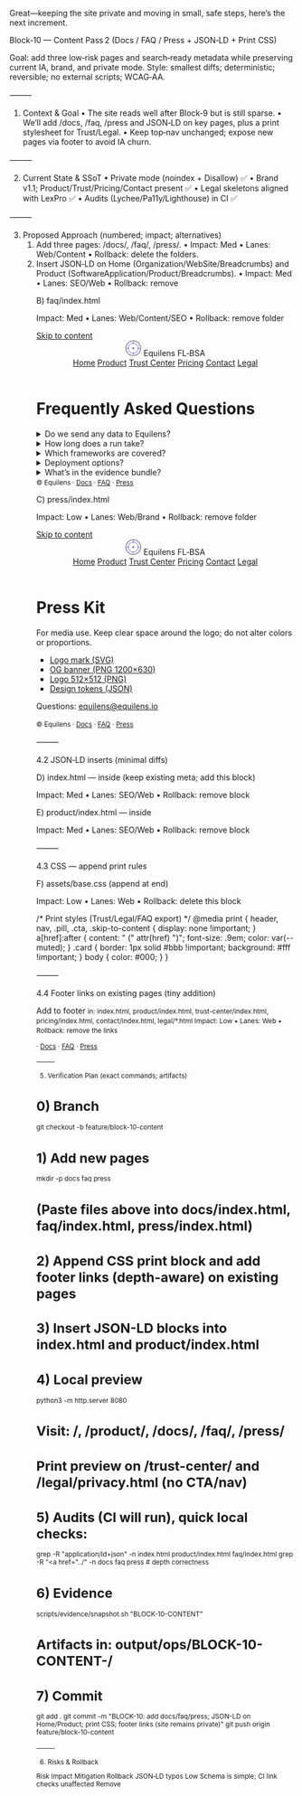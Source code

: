 Great—keeping the site private and moving in small, safe steps, here’s the next increment.

Block‑10 — Content Pass 2 (Docs / FAQ / Press + JSON‑LD + Print CSS)

Goal: add three low‑risk pages and search‑ready metadata while preserving current IA, brand, and private mode.
Style: smallest diffs; deterministic; reversible; no external scripts; WCAG‑AA.

⸻

1) Context & Goal
	•	The site reads well after Block‑9 but is still sparse.
	•	We’ll add /docs, /faq, /press and JSON‑LD on key pages, plus a print stylesheet for Trust/Legal.
	•	Keep top‑nav unchanged; expose new pages via footer to avoid IA churn.

⸻

2) Current State & SSoT
	•	Private mode (noindex + Disallow) ✅
	•	Brand v1.1; Product/Trust/Pricing/Contact present ✅
	•	Legal skeletons aligned with LexPro ✅
	•	Audits (Lychee/Pa11y/Lighthouse) in CI ✅

⸻

3) Proposed Approach (numbered; impact; alternatives)
	1.	Add three pages: /docs/, /faq/, /press/.
	•	Impact: Med • Lanes: Web/Content • Rollback: delete the folders.
	2.	Insert JSON‑LD on Home (Organization/WebSite/Breadcrumbs) and Product (SoftwareApplication/Product/Breadcrumbs).
	•	Impact: Med • Lanes: SEO/Web • Rollback: remove <script type="application/ld+json"> blocks.
	•	Alt: delay JSON‑LD until public; not chosen (safe under current CSP).
	3.	Print CSS for Trust/Legal/FAQ (clean PDFs for counsel/regulator sharing).
	•	Impact: Low • Lanes: Web • Rollback: delete the appended CSS block.
	4.	Footer links to the new pages (keep header nav stable).
	•	Impact: Low • Lanes: Web/Content • Rollback: remove footer lines.

⸻

4) Change‑Set Preview (file‑scoped diffs/snippets)

Branch: feature/block-10-content
Note: Paths are relative to repo root. Depth‑aware links preserved.

4.1 New pages (drop‑in)

A) docs/index.html

Impact: Low • Lanes: Web/Content • Rollback: remove folder

<!doctype html><html lang="en"><head>
<meta charset="utf-8"><meta name="viewport" content="width=device-width,initial-scale=1">
<title>Documentation — Equilens</title>
<meta name="description" content="Entry point to product documentation and technical resources.">
<link rel="icon" href="../favicon.svg" type="image/svg+xml">
<link rel="alternate icon" href="../favicon.ico" sizes="any">
<link rel="canonical" href="https://equilens.io/docs/">
<meta name="theme-color" content="#1E293B">
<link rel="stylesheet" href="../assets/base.css">
</head><body>
<a class="skip-to-content" href="#main">Skip to content</a>
<header class="wrap">
  <div class="brand">
    <img class="brand-logo" src="../assets/brand/logo-mark.svg" width="28" height="28" alt="Equilens">
    <span class="brand-name">Equilens</span> <span class="pill">FL‑BSA</span>
  </div>
  <nav>
    <a href="../">Home</a>
    <a href="../product/">Product</a>
    <a href="../trust-center/">Trust Center</a>
    <a href="../pricing/">Pricing</a>
    <a href="../contact/">Contact</a>
    <a href="../legal/">Legal</a>
  </nav>
</header>

<main id="main" class="wrap section">
  <h1>Documentation</h1>
  <div class="card">
    <p>FL‑BSA documentation lives in the product repository.</p>
    <ul class="asset-list">
      <li><a href="https://github.com/equilens-labs/fl-bsa/blob/main/docs/_INDEX.md">Docs index (GitHub)</a></li>
      <li><a href="https://github.com/equilens-labs/fl-bsa/tree/main/docs/gold">Production‑ready components</a></li>
    </ul>
    <p class="note">External links open GitHub; no analytics on this site.</p>
  </div>
</main>

<footer class="wrap">
  <small>© <span id="yr"></span> Equilens · <a href="../docs/">Docs</a> · <a href="../faq/">FAQ</a> · <a href="../press/">Press</a></small>
</footer>
<script>document.getElementById('yr').textContent=new Date().getFullYear()</script>
</body></html>

B) faq/index.html

Impact: Med • Lanes: Web/Content/SEO • Rollback: remove folder

<!doctype html><html lang="en"><head>
<meta charset="utf-8"><meta name="viewport" content="width=device-width,initial-scale=1">
<title>FAQ — Equilens FL‑BSA</title>
<meta name="description" content="Common questions about FL‑BSA deployment, data handling, evidence, and compliance.">
<link rel="icon" href="../favicon.svg" type="image/svg+xml">
<link rel="alternate icon" href="../favicon.ico" sizes="any">
<link rel="canonical" href="https://equilens.io/faq/">
<meta name="theme-color" content="#1E293B">
<link rel="stylesheet" href="../assets/base.css">
<script type="application/ld+json">
{
  "@context":"https://schema.org",
  "@type":"FAQPage",
  "mainEntity":[
    {"@type":"Question","name":"Do we send any data to Equilens?",
     "acceptedAnswer":{"@type":"Answer","text":"No. FL‑BSA is self‑hosted; all compute happens in your VPC/VM. Zero outbound calls by default."}},
    {"@type":"Question","name":"How long does a run take?",
     "acceptedAnswer":{"@type":"Answer","text":"Minutes for 10k rows; ~12 minutes for ~1M rows on validated profiles. Daily monitoring reuses the generator and completes in ≤5 minutes."}},
    {"@type":"Question","name":"Which frameworks are covered?",
     "acceptedAnswer":{"@type":"Answer","text":"ECOA/Reg B (US), EU AI Act, FCA Consumer Duty. Certificates: Data Quality, Model Fidelity, Training Convergence, Synthetic Quality, Regulatory Alignment."}},
    {"@type":"Question","name":"Deployment options?",
     "acceptedAnswer":{"@type":"Answer","text":"AWS Marketplace AMI or docker‑compose; CPU‑only and GPU‑preferred profiles supported."}},
    {"@type":"Question","name":"What’s in the evidence bundle?",
     "acceptedAnswer":{"@type":"Answer","text":"30‑page PDF report, signed manifest (dataset hash, RNG seed, software version), certificates. Artifacts are chained and retrievable by Task ID."}}
  ]
}
</script>
</head><body>
<a class="skip-to-content" href="#main">Skip to content</a>
<header class="wrap">
  <div class="brand">
    <img class="brand-logo" src="../assets/brand/logo-mark.svg" width="28" height="28" alt="Equilens">
    <span class="brand-name">Equilens</span> <span class="pill">FL‑BSA</span>
  </div>
  <nav>
    <a href="../">Home</a>
    <a href="../product/">Product</a>
    <a href="../trust-center/">Trust Center</a>
    <a href="../pricing/">Pricing</a>
    <a href="../contact/">Contact</a>
    <a href="../legal/">Legal</a>
  </nav>
</header>

<main id="main" class="wrap section">
  <h1>Frequently Asked Questions</h1>
  <details class="faq-item"><summary>Do we send any data to Equilens?</summary><p>No. FL‑BSA is self‑hosted; all compute happens in your boundary. Zero outbound calls by default.</p></details>
  <details class="faq-item"><summary>How long does a run take?</summary><p>Minutes for 10k rows; ~12 minutes for ~1M rows on validated profiles. Monitoring runs finish in ≤5 minutes.</p></details>
  <details class="faq-item"><summary>Which frameworks are covered?</summary><p>ECOA/Reg B (US), EU AI Act, FCA Consumer Duty—with evidence mapping.</p></details>
  <details class="faq-item"><summary>Deployment options?</summary><p>AWS Marketplace AMI or docker‑compose. CPU‑only and GPU‑preferred profiles supported.</p></details>
  <details class="faq-item"><summary>What’s in the evidence bundle?</summary><p>PDF report, signed manifest, and certificates; artifacts chained and retrievable by Task ID.</p></details>
</main>

<footer class="wrap">
  <small>© <span id="yr"></span> Equilens · <a href="../docs/">Docs</a> · <a href="../faq/">FAQ</a> · <a href="../press/">Press</a></small>
</footer>
<script>document.getElementById('yr').textContent=new Date().getFullYear()</script>
</body></html>

C) press/index.html

Impact: Low • Lanes: Web/Brand • Rollback: remove folder

<!doctype html><html lang="en"><head>
<meta charset="utf-8"><meta name="viewport" content="width=device-width,initial-scale=1">
<title>Press Kit — Equilens</title>
<meta name="description" content="Logos, colors, and usage notes for Equilens.">
<link rel="icon" href="../favicon.svg" type="image/svg+xml">
<link rel="alternate icon" href="../favicon.ico" sizes="any">
<link rel="canonical" href="https://equilens.io/press/">
<meta name="theme-color" content="#1E293B">
<link rel="stylesheet" href="../assets/base.css">
</head><body>
<a class="skip-to-content" href="#main">Skip to content</a>
<header class="wrap">
  <div class="brand">
    <img class="brand-logo" src="../assets/brand/logo-mark.svg" width="28" height="28" alt="Equilens">
    <span class="brand-name">Equilens</span> <span class="pill">FL‑BSA</span>
  </div>
  <nav>
    <a href="../">Home</a>
    <a href="../product/">Product</a>
    <a href="../trust-center/">Trust Center</a>
    <a href="../pricing/">Pricing</a>
    <a href="../contact/">Contact</a>
    <a href="../legal/">Legal</a>
  </nav>
</header>

<main id="main" class="wrap section">
  <h1>Press Kit</h1>
  <div class="card">
    <p>For media use. Keep clear space around the logo; do not alter colors or proportions.</p>
    <ul class="asset-list">
      <li><a href="../assets/brand/logo-mark.svg" download>Logo mark (SVG)</a></li>
      <li><a href="../assets/brand/og-default.png" download>OG banner (PNG 1200×630)</a></li>
      <li><a href="../docs/brand/equilens_logo_mark_pack_v1_1/equilens_logo_mark_v1_1_white_512.png" download>Logo 512×512 (PNG)</a></li>
      <li><a href="../docs/brand/tokens.json">Design tokens (JSON)</a></li>
    </ul>
    <p class="note">Questions: <a href="mailto:equilens@equilens.io">equilens@equilens.io</a></p>
  </div>
</main>

<footer class="wrap">
  <small>© <span id="yr"></span> Equilens · <a href="../docs/">Docs</a> · <a href="../faq/">FAQ</a> · <a href="../press/">Press</a></small>
</footer>
<script>document.getElementById('yr').textContent=new Date().getFullYear()</script>
</body></html>


⸻

4.2 JSON‑LD inserts (minimal diffs)

D) index.html — inside <head> (keep existing meta; add this block)

Impact: Med • Lanes: SEO/Web • Rollback: remove block

<script type="application/ld+json">
{
  "@context":"https://schema.org",
  "@graph":[
    {
      "@type":"Organization",
      "name":"Equilens",
      "url":"https://equilens.io/",
      "logo":"https://equilens.io/assets/brand/icon-512.png",
      "contactPoint":[{"@type":"ContactPoint","contactType":"sales","email":"equilens@equilens.io"}]
    },
    {"@type":"WebSite","url":"https://equilens.io/","name":"Equilens","inLanguage":"en"},
    {"@type":"BreadcrumbList","itemListElement":[{"@type":"ListItem","position":1,"name":"Home","item":"https://equilens.io/"}]}
  ]
}
</script>

E) product/index.html — inside <head>

Impact: Med • Lanes: SEO/Web • Rollback: remove block

<script type="application/ld+json">
{
  "@context":"https://schema.org",
  "@graph":[
    {
      "@type":"SoftwareApplication",
      "name":"FL‑BSA — Fair‑Lending Bias‑Simulation Appliance",
      "applicationCategory":"BusinessApplication",
      "operatingSystem":"Linux, Containerized",
      "publisher":{"@type":"Organization","name":"Equilens"},
      "inLanguage":"en",
      "offers":[
        {"@type":"Offer","name":"Pilot‑Plus","priceCurrency":"GBP","price":"10000"},
        {"@type":"Offer","name":"Growth","priceCurrency":"GBP","price":"36000"},
        {"@type":"Offer","name":"Enterprise","priceCurrency":"GBP","price":"120000"}
      ]
    },
    {"@type":"Product","name":"FL‑BSA","brand":{"@type":"Brand","name":"Equilens"},"url":"https://equilens.io/product/"},
    {"@type":"BreadcrumbList","itemListElement":[
      {"@type":"ListItem","position":1,"name":"Home","item":"https://equilens.io/"},
      {"@type":"ListItem","position":2,"name":"Product","item":"https://equilens.io/product/"}]}
  ]
}
</script>


⸻

4.3 CSS — append print rules

F) assets/base.css (append at end)

Impact: Low • Lanes: Web • Rollback: delete this block

/* Print styles (Trust/Legal/FAQ export) */
@media print {
  header, nav, .pill, .cta, .skip-to-content { display: none !important; }
  a[href]:after { content: " (" attr(href) ")"; font-size: .9em; color: var(--muted); }
  .card { border: 1px solid #bbb !important; background: #fff !important; }
  body { color: #000; }
}


⸻

4.4 Footer links on existing pages (tiny addition)

Add to footer <small> in: index.html, product/index.html, trust-center/index.html, pricing/index.html, contact/index.html, legal/*.html
Impact: Low • Lanes: Web • Rollback: remove the links

 · <a href="./docs/">Docs</a> · <a href="./faq/">FAQ</a> · <a href="./press/">Press</a>
<!-- use ../docs/ etc. on subpages -->


⸻

5) Verification Plan (exact commands; artifacts)

# 0) Branch
git checkout -b feature/block-10-content

# 1) Add new pages
mkdir -p docs faq press
# (Paste files above into docs/index.html, faq/index.html, press/index.html)

# 2) Append CSS print block and add footer links (depth-aware) on existing pages

# 3) Insert JSON-LD blocks into index.html and product/index.html <head>

# 4) Local preview
python3 -m http.server 8080
# Visit: /, /product/, /docs/, /faq/, /press/
# Print preview on /trust-center/ and /legal/privacy.html (no CTA/nav)

# 5) Audits (CI will run), quick local checks:
grep -R "application/ld+json" -n index.html product/index.html faq/index.html
grep -R "<a href=\"\.\./" -n docs faq press  # depth correctness

# 6) Evidence
scripts/evidence/snapshot.sh "BLOCK-10-CONTENT"
# Artifacts in: output/ops/BLOCK-10-CONTENT-<timestamp>/

# 7) Commit
git add .
git commit -m "BLOCK-10: add docs/faq/press; JSON-LD on Home/Product; print CSS; footer links (site remains private)"
git push origin feature/block-10-content


⸻

6) Risks & Rollback

Risk	Impact	Mitigation	Rollback
JSON‑LD typos	Low	Schema is simple; CI link checks unaffected	Remove <script> blocks
Footer links clutter	Low	Kept to footer only	Remove links
Print CSS affects screen styles	Low	Scoped to @media print	Delete block


⸻

7) Follow‑ups (queued after Block‑10)
	•	Pass‑2 polish: add a brief “Who it’s for” tile on Home; add a small “In practice” example card on Product.
	•	Case Study shell: /case-studies/bank‑alpha/ (placeholder copy, private).
	•	Public launch script remains unchanged; we’ll stay private until you say otherwise.

⸻

8) Assumptions & Unknowns
	•	Product docs remain on GitHub (equilens-labs/fl-bsa).
	•	No analytics; CSP stays as in Block‑4 (JSON‑LD allowed since we didn’t add script-src).

⸻

TL;DR

Implement Block‑10 above to make the site feel complete (Docs, FAQ, Press + structured data + printable pages) while keeping private.
If you prefer, I can supply a single unified patch for feature/block-10-content.